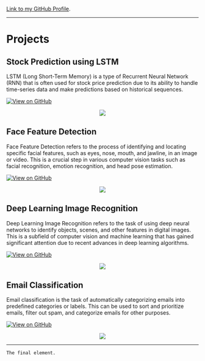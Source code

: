 


[Link to my GitHub Profile](https://github.com/adibhosle).




* * *
# Projects 



## Stock Prediction using LSTM

LSTM (Long Short-Term Memory) is a type of Recurrent Neural Network (RNN) that is often used for stock price prediction due to its ability to handle time-series data and make predictions based on historical sequences.

[![View on GitHub](https://img.shields.io/badge/GitHub-View_on_GitHub-blue?logo=GitHub)](https://github.com/adibhosle/Stock-Prediction-using-LSTM)

<center><img src="images/stocks.jpg"/></center>



## Face Feature Detection

Face Feature Detection refers to the process of identifying and locating specific facial features, such as eyes, nose, mouth, and jawline, in an image or video. This is a crucial step in various computer vision tasks such as facial recognition, emotion recognition, and head pose estimation.

[![View on GitHub](https://img.shields.io/badge/GitHub-View_on_GitHub-blue?logo=GitHub)](https://github.com/adibhosle/Face-Feature-Detection)

<center><img src="images/face.jpg"/></center>


## Deep Learning Image Recognition

Deep Learning Image Recognition refers to the task of using deep neural networks to identify objects, scenes, and other features in digital images. This is a subfield of computer vision and machine learning that has gained significant attention due to recent advances in deep learning algorithms.

[![View on GitHub](https://img.shields.io/badge/GitHub-View_on_GitHub-blue?logo=GitHub)](https://github.com/adibhosle/Deep-Learning-Image-Recognition)

<center><img src="images/recgo.jpeg"/></center>


## Email Classification

Email classification is the task of automatically categorizing emails into predefined categories or labels. This can be used to sort and prioritize emails, filter out spam, and categorize emails for other purposes.

[![View on GitHub](https://img.shields.io/badge/GitHub-View_on_GitHub-blue?logo=GitHub)](https://github.com/adibhosle/Email-Classification)

<center><img src="images/email.png"/></center>

* * *




```
The final element.
```
